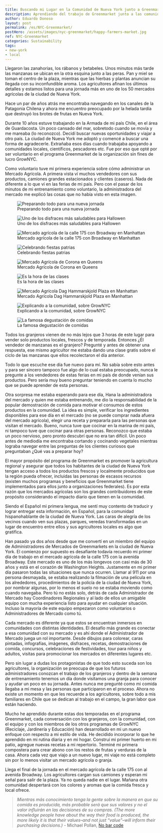 ```yaml
---
title: Buscando mi Lugar en la Comunidad de Nueva York junto a Greenmarket
description: Aprendiendo del trabajo de Greenmarket junto a las comunidades, sus mercados agrícolas y los granjeros en mi paso por la ciudad de Nueva York.
author: Eduardo Donoso
layout: post
permalink: /es/NYC-Greenmarket/
postHero: /assets/images/nyc-greenmarket/happy-farmers-market.jpg
ref: NYC-Greenmarket
categories: Sustainability
tags:
- new-york
- local
---
```

Llegaron las zanahorias, los rábanos y betabeles. Unos minutos más tarde las manzanas se ubican en la otra esquina junto a las peras. Pan y miel se toman el centro de la plaza, mientras que las hierbas y plantas anuncian su llegada con su inconfundible aroma. Los agricultores afinan los últimos detalles y estamos listos para una jornada más en uno de los 50 mercados agrícolas de la ciudad de Nueva York.

Hace un par de años atrás me encontraba navegando en los canales de la Patagonia Chilena y ahora me encuentro preocupado por la helada tardía que destruyó los brotes de frutas en Nueva York.

Durante 10 años estuve trabajando en la Armada de mi país Chile, en el área de Guardacosta. Un poco cansado del mar, sobretodo cuando se movía y me mareaba (lo reconozco). Decidí buscar nuevas oportunidades y viajar a otro país.  La ciudad de Nueva York me adoptó y comencé a buscar una forma de agradecerle. Extrañaba esos días cuando trabajaba apoyando a comunidades locales, científicos, pescadores etc. Fue por eso que opté por ser voluntario en el programa Greenmarket de la organización sin fines de lucro GrowNYC.

Como voluntario tuve mi primera experiencia sobre cómo administrar un Mercado Agrícola. A primera vista ví muchos vendedores con sus productos, camiones grandes estacionados y clientes (caseros). Nada de diferente a lo que ví en las ferias de mi país. Pero con el pasar de los minutos de mi entrenamiento como voluntario, la administradora del mercado me explicó las cosas que no había visto en esta imagen.

<figure class="figure">
  <img class="image" src="/assets/images/nyc-greenmarket/sunrise-market.jpg"
      alt="Preparando todo para una nueva jornada">
     <figcaption class="img-caption">Preparando todo para una nueva jornada</figcaption>
</figure>
<figure class="figure">
  <img class="image" src="/assets/images/nyc-greenmarket/edu-choclo.jpg"
      alt="Uno de los disfraces más saludables para Hallowen">
     <figcaption class="img-caption">Uno de los disfraces más saludables para Hallowen</figcaption>
</figure>
<figure class="figure">
  <img class="image" src="/assets/images/nyc-greenmarket/greenmarket-cover.jpg"
      alt="Mercado agrícola de la calle 175 con Broadway en Manhattan">
     <figcaption class="img-caption">Mercado agrícola de la calle 175 con Broadway en Manhattan</figcaption>
</figure>
<figure class="figure">
  <img class="image" src="/assets/images/nyc-greenmarket/edu-dias-nacionales.jpg"
      alt="Celebrando fiestas patrias">
     <figcaption class="img-caption">Celebrando fiestas patrias</figcaption>
</figure>
<figure class="figure">
  <img class="image" src="/assets/images/nyc-greenmarket/queens-market.jpg"
      alt="Mercado Agrícola de Corona en Queens">
     <figcaption class="img-caption">Mercado Agrícola de Corona en Queens</figcaption>
</figure>
<figure class="figure">
  <img class="image" src="/assets/images/nyc-greenmarket/edu-poster.jpg"
      alt="Es la hora de las clases">
     <figcaption class="img-caption">Es la hora de las clases</figcaption>
</figure>
<figure class="figure">
  <img class="image" src="/assets/images/nyc-greenmarket/happy-farmers-market.jpg"
      alt="Mercado Agrícola Dag Hammarskjold Plaza en Manhattan">
     <figcaption class="img-caption">Mercado Agrícola Dag Hammarskjold Plaza en Manhattan</figcaption>
</figure>
<figure class="figure">
  <img class="image" src="/assets/images/nyc-greenmarket/edu-teaching.jpg"
      alt="Explicando a la comunidad, sobre GrowNYC">
     <figcaption class="img-caption">Explicando a la comunidad, sobre GrowNYC</figcaption>
</figure>
<figure class="figure">
  <img class="image" src="/assets/images/nyc-greenmarket/cooking-demo.jpg"
      alt="La famosa degustación de comidas">
     <figcaption class="img-caption">La famosa degustación de comidas</figcaption>
</figure>

Todos los granjeros vienen de no más lejos que 3 horas de este lugar para vender solo productos locales, frescos y de temporada. Entonces ¿Él vendedor de manzanas es el granjero?  Pregunté y antes de obtener una respuesta, ese mismo agricultor me estaba dando una clase gratis sobre el ciclo de las manzanas que ellos recolectaron el día anterior.

Todo lo que escuche ese día fue nuevo para mí. No sabía sobre esto antes y para ser sincero tampoco fue algo de lo cual estaba preocupado, nunca le pregunte a los vendedores de estas ferias en mi país de donde venían sus productos. Pero sería muy bueno preguntar teniendo en cuenta lo mucho que se puede aprender de esta personas.

Otra sorpresa me estaba esperando para ese día, Hana la administradora del mercado y quien me estaba entrenando, me dio la responsabilidad de la popular demostración de comida para motivar el consumos de estos productos en la comunidad. La idea es simple, verificar los ingredientes disponibles para ese día en el mercado (no se puede comprar nada afuera del mercado agrícola), elegir una receta y prepararla para las personas que visitan el mercado. Bueno, nunca tuve que cocinar en la marina de mi país, ni tampoco tuve que cocinar para otras personas. Reconozco que estaba un poco nervioso, pero pronto descubrí que no era tan difícil. Un poco antes de mediodía me encontraba cortando y cocinando vegetales mientras lograba navegar entre las preguntas de los clientes curiosos que preguntaban ¿Qué vas a preparar hoy?

El mayor propósito del programa de Greenmarket es promover la agricultura regional y asegurar que todos los habitantes de la ciudad de Nueva York tengan acceso a todos los productos frescos y localmente producidos que la región pueda ofrecer, incluidas las personas de escasos recursos (existen muchos programas y beneficios que Greenmarket tiene implementados para ellos junto a organizaciones federales). Es por esta razón que los mercados agrícolas son los grandes contribuidores de este propósito considerando el impacto diario que tienen en la comunidad.

Siendo el Español mi primera lengua, me sentí muy contento de traducir y lograr entregar esta información, en Español, para la comunidad hispanohablante de la ciudad de Nueva York. Las caras de alegría de los vecinos cuando ven sus plazas, parques, veredas transformadas en un lugar de encuentro entre ellos y sus agricultores locales es algo que gratifica.

Han pasado ya dos años desde que me convertí en un miembro del equipo de Administradores de Mercados de Greenmarkets en la ciudad de Nueva York. El comienzo por supuesto es desafiante todavía recuerdo mi primer día de trabajo en el mercado agrícola de la calle 175 con la avenida Broadway. Este mercado es uno de los más longevos con casi más de 30 años y está en el corazón de Washington Heights. Justamente en mi primer día pasaron todas las situaciones que nunca ocurren. Llamar al 911 por una persona desmayada, se estaba realizando la filmación de una película en los alrededores, procedimientos de la policía de la ciudad de Nueva York, por nombrar algunas, por lo menos el suelo no se estaba moviendo como cuando navegaba. Pero tú no estás solo, detrás de cada Administrador de Mercado hay Coordinadores Regionales y al lado de ellos un amigable equipo con mucha experiencia listo para ayudar en cualquier situación. Incluso la mayoría de este equipo empezaron como voluntarios o Administradores de Mercado como tú.

Cada mercado es diferente ya que estos se encuentran inmersos en comunidades con distintas identidades. El desafío más grande es conectar a esa comunidad con su mercado y es ahí donde el Administrador de Mercado juega un rol importante. Desde dibujos para colorear, caras pintadas, infografías, imágenes, disfraces, recetas, demostraciones de comida, concursos, celebraciones de festividades, tour para niños y adultos, visitas para promocionar los mercados en diferentes lugares etc.

Pero sin lugar a dudas los protagonistas de que todo esto suceda son los agricultores, la organización se preocupa de que los futuros administradores conozcan el trabajo de los granjeros y dentro de la semana de entrenamiento tenemos un día donde visitamos una granja para conocer y ayudar un poco en su jornada. Antes nunca me pregunté como mi comida llegaba a mi mesa y las personas que participaron en el proceso. Ahora no existe un momento en que les recuerde a los agricultores, sobre todo a mis familiares en Chile que se dedican al trabajo en el campo, la gran labor que están haciendo.

Mucho he aprendido durante estas dos temporadas en el programa Greenmarket, cada conversación con los granjeros, con la comunidad, con el equipo y con los miembros de los otros programas de GrowNYC (Reciclaje, Jardinería y Educación) han desarrollado en mi un nuevo enfoque con respecto a mi estilo de vida. He decidido incorporar lo que he aprendido en mi rutina diaria y en mi hogar. Construí mi primer huerto en mi patio, agregue nuevas recetas a mi repertorio. Terminé mi primera compostera para crear abono con los restos de frutas y verduras de la casa. Ahora cada vez que viajo a un nuevo lugar, mi viaje no está completo sin por lo menos visitar un mercado agrícola o granja.

Llega el final de la jornada en el mercado agrícola de la calle 175 con al avenida Broadway. Los agricultores cargan sus camiones y esperan mi señal para salir de la plaza. Ya no queda nadie en el lugar. Mañana otra comunidad despertará con los colores y aromas que la comida fresca y local ofrece.

> *Mientras más conocimiento tenga la gente sobre la manera en que su comida es producida, más probable será que sus valores y no el valor influirán en las decisiones de su compras. (The more knowledge people have about the way their food is produced, the more likely it is that their values–and not just “value”–will inform their purchasing decisions.)* - Michael Pollan, [No bar code](http://michaelpollan.com/articles-archive/no-bar-code/ "No Bar Code")
